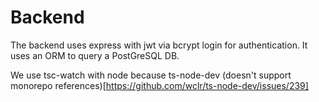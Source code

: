 # Backend

The backend uses express with jwt via bcrypt login for authentication. It uses an ORM to query a PostGreSQL DB.

We use tsc-watch with node because ts-node-dev (doesn't support monorepo references)[https://github.com/wclr/ts-node-dev/issues/239]
